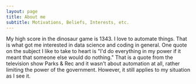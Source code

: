 ```yaml
---
layout: page
title: About me
subtitle: Motivations, Beliefs, Interests, etc.
---
```


My high score in the dinosaur game is 1343.
I love to automate things. That is what got me interested in data science and coding in general. 
One quote on the subject I like to take to heart is "I'd do everything in my power if it meant that someone else would do nothing."
That is a quote from the television show Parks & Rec and it wasn't about automation at all, rather limiting the power of the 
government. However, it still applies to my situation as I see it.
